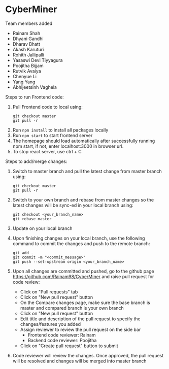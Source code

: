 # CyberMiner
Team members added 
 - Rainam Shah
 - Dhyani Gandhi
 - Dharav Bhatt
 - Akash Karuturi
 - Rohith Jallipalli
 - Yasaswi Devi Tiyyagura
 - Poojitha Bijjam
 - Rutvik Avaiya
 - Chenyue Li
 - Yang Yang
 - Abhijeetsinh Vaghela

Steps to run Frontend code:
1. Pull Frontend code to local using:
    ```
    git checkout master
    git pull -r
    ```
2. Run `npm install` to install all packages locally
3. Run `npm start` to start frontend server
4. The homepage should load automatically after successfully running npm start, if not, enter localhost:3000 in browser url.
5. To stop react server, use ctrl + C

Steps to add/merge changes:
1. Switch to master branch and pull the latest change from master branch using:
    ```
    git checkout master
    git pull -r
    ```
2. Switch to your own branch and rebase from master changes so the latest changes will be sync-ed in your local branch using:
    ```
    git checkout <your_branch_name>
    git rebase master
    ```
3. Update on your local branch
4. Upon finishing changes on your local branch, use the following command to commit the changes and push to the remote branch:
    ```
    git add -
    git commit -m "<commit_message>"
    git push --set-upstream origin <your_branch_name>
    ```

5. Upon all changes are committed and pushed, go to the github page https://github.com/Rainam98/CyberMiner and raise pull request for code review:
    - Click on "Pull requests" tab
    - Click on "New pull request" button
    - On the Compare changes page, make sure the base branch is master and compared branch is your own branch
    - Click on "New pull request" button
    - Edit title and description of the pull request to specify the changes/features you added
    - Assign reviewer to review the pull request on the side bar
        - Frontend code reviewer: Rainam
        - Backend code reviewer: Poojitha
    - Click on "Create pull request" button to submit
6. Code reviewer will review the changes. Once approved, the pull request will be resolved and changes will be merged into master branch
